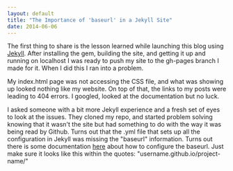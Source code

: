 ```yaml
---
layout: default
title: "The Importance of 'baseurl' in a Jekyll Site"
date: 2014-06-06
---
```


The first thing to share is the lesson learned while launching this blog using [Jekyll][Jekyll]. After installing the gem, building the site, and getting it up and running on localhost I was ready to push my site to the gh-pages branch I made for it. When I did this I ran into a problem.

My index.html page was not accessing the CSS file, and what was showing up looked nothing like my website. On top of that, the links to my posts were leading to 404 errors. I googled, looked at the documentation but no luck.

I asked someone with a bit more Jekyll experience and a fresh set of eyes to look at the issues. They cloned my repo, and started problem solving knowing that it wasn't the site but had something to do with the way it was being read by Github. Turns out that the .yml file that sets up all the configuration in Jekyll was missing the "baseurl" information. Turns out there is some documentation [here][here] about how to configure the baseurl. Just make sure it looks like this within the quotes: "username.github.io/project-name/"

[Jekyll]: http://jekyllrb.com
[here]: http://jekyllrub.com/docs/github-pages/#project-page-url-structure

